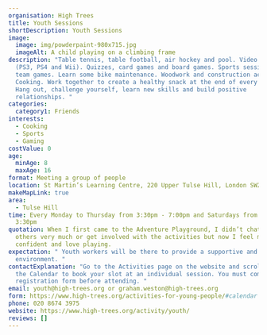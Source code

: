 ```yaml
---
organisation: High Trees
title: Youth Sessions
shortDescription: Youth Sessions
image:
  image: img/powderpaint-980x715.jpg
  imageAlt: A child playing on a climbing frame
description: "Table tennis, table football, air hockey and pool. Video games
  (PS3, PS4 and Wii). Quizzes, card games and board games. Sports sessions and
  team games. Learn some bike maintenance. Woodwork and construction activities.
  Cooking. Work together to create a healthy snack at the end of every session.
  Hang out, challenge yourself, learn new skills and build positive
  relationships. "
categories:
  category1: Friends
interests:
  - Cooking
  - Sports
  - Gaming
costValue: 0
age:
  minAge: 8
  maxAge: 16
format: Meeting a group of people
location: St Martin’s Learning Centre, 220 Upper Tulse Hill, London SW2 2NS
makeMapLink: true
area:
  - Tulse Hill
time: Every Monday to Thursday from 3:30pm - 7:00pm and Saturdays from 12:30pm -
  3:30pm
quotation: When I first came to the Adventure Playground, I didn’t chat to the
  others very much or get involved with the activities but now I feel more
  confident and love playing.
expectation: " Youth workers will be there to provide a supportive and engaging
  environment. "
contactExplanation: "Go to the Activities page on the website and scroll down to
  the Calendar to book your slot at an individual session. You must complete a
  registration form before attending. "
email: youth@high-trees.org or graham.weston@high-trees.org
form: https://www.high-trees.org/activities-for-young-people/#calendar
phone: 020 8674 3975
website: https://www.high-trees.org/activity/youth/
reviews: []
---
```

